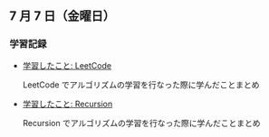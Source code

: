 ## 7 月 7 日（金曜日）

### 学習記録

- [学習したこと: LeetCode](https://github.com/DaisukeKarasawa/blog/tree/main/day-7-7/leetcode)

  LeetCode でアルゴリズムの学習を行なった際に学んだことまとめ

- [学習したこと: Recursion](https://github.com/DaisukeKarasawa/blog/tree/main/day-7-7/recursion)

  Recursion でアルゴリズムの学習を行なった際に学んだことまとめ
